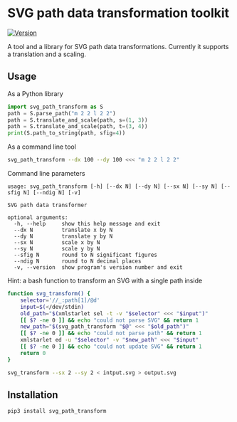 SVG path data transformation toolkit
====================================

<!-- cut -->
[![Version](https://img.shields.io/pypi/v/svg-path-transform.svg)](https://pypi.org/project/svg-path-transform/)
<!-- end -->
A tool and a library for SVG path data transformations.
Currently it supports a translation and a scaling.

Usage
-----

As a Python library

```python
import svg_path_transform as S
path = S.parse_path("m 2 2 l 2 2")
path = S.translate_and_scale(path, s=(1, 3))
path = S.translate_and_scale(path, t=(3, 4))
print(S.path_to_string(path, sfig=4))
```

As a command line tool

```bash
svg_path_transform --dx 100 --dy 100 <<< "m 2 2 l 2 2"
```

Command line parameters
```
usage: svg_path_transform [-h] [--dx N] [--dy N] [--sx N] [--sy N] [--sfig N] [--ndig N] [-v]

SVG path data transformer

optional arguments:
  -h, --help     show this help message and exit
  --dx N         translate x by N
  --dy N         translate y by N
  --sx N         scale x by N
  --sy N         scale y by N
  --sfig N       round to N significant figures
  --ndig N       round to N decimal places
  -v, --version  show program's version number and exit
```

Hint: a bash function to transform an SVG with a single path inside

```bash
function svg_transform() {
    selector='//_:path[1]/@d'
    input=$(</dev/stdin)
    old_path="$(xmlstarlet sel -t -v "$selector" <<< "$input")"
    [[ $? -ne 0 ]] && echo "could not parse SVG" && return 1
    new_path="$(svg_path_transform "$@" <<< "$old_path")"
    [[ $? -ne 0 ]] && echo "could not parse path" && return 1
    xmlstarlet ed -u "$selector" -v "$new_path" <<< "$input"
    [[ $? -ne 0 ]] && echo "could not update SVG" && return 1
    return 0
}

svg_transform --sx 2 --sy 2 < intput.svg > output.svg
```

Installation
------------

```bash
pip3 install svg_path_transform
```

